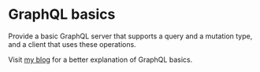 # GraphQL basics
Provide a basic GraphQL server that supports a query and a mutation type, and a client that uses these operations.

Visit [my blog](https://sunkeneyes.dev/2024/graphql-basics/) for a better explanation of GraphQL basics.
